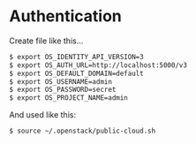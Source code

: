 Authentication
==============

Create file like this...

```bash
$ export OS_IDENTITY_API_VERSION=3
$ export OS_AUTH_URL=http://localhost:5000/v3
$ export OS_DEFAULT_DOMAIN=default
$ export OS_USERNAME=admin
$ export OS_PASSWORD=secret
$ export OS_PROJECT_NAME=admin
```

And used like this:

```bash
$ source ~/.openstack/public-cloud.sh

```